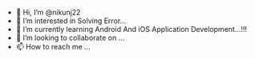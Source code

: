 - 👋 Hi, I’m @nikunj22
- 👀 I’m interested in Solving Error...
- 🌱 I’m currently learning Android And iOS Application Development...!!!
- 💞️ I’m looking to collaborate on ...
- 📫 How to reach me ...

<!---
nikunj22/nikunj22 is a ✨ special ✨ repository because its `README.md` (this file) appears on your GitHub profile.
You can click the Preview link to take a look at your changes.
--->
